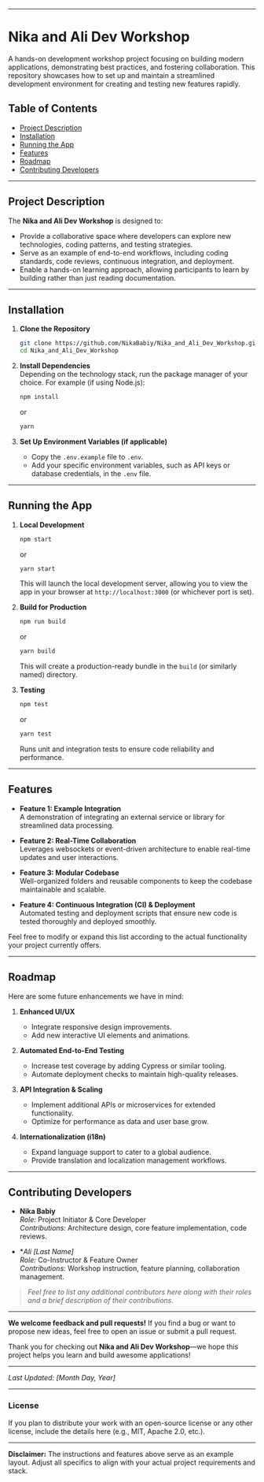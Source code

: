 
---

# Nika and Ali Dev Workshop

A hands-on development workshop project focusing on building modern applications, demonstrating best practices, and fostering collaboration. This repository showcases how to set up and maintain a streamlined development environment for creating and testing new features rapidly.

## Table of Contents
- [Project Description](#project-description)
- [Installation](#installation)
- [Running the App](#running-the-app)
- [Features](#features)
- [Roadmap](#roadmap)
- [Contributing Developers](#contributing-developers)

---

## Project Description

The **Nika and Ali Dev Workshop** is designed to:
- Provide a collaborative space where developers can explore new technologies, coding patterns, and testing strategies.
- Serve as an example of end-to-end workflows, including coding standards, code reviews, continuous integration, and deployment.
- Enable a hands-on learning approach, allowing participants to learn by building rather than just reading documentation.

---

## Installation

1. **Clone the Repository**  
   ```bash
   git clone https://github.com/NikaBabiy/Nika_and_Ali_Dev_Workshop.git
   cd Nika_and_Ali_Dev_Workshop
   ```

2. **Install Dependencies**  
   Depending on the technology stack, run the package manager of your choice. For example (if using Node.js):
   ```bash
   npm install
   ```
   or
   ```bash
   yarn
   ```

3. **Set Up Environment Variables (if applicable)**  
   - Copy the `.env.example` file to `.env`.
   - Add your specific environment variables, such as API keys or database credentials, in the `.env` file.

---

## Running the App

1. **Local Development**  
   ```bash
   npm start
   ```
   or
   ```bash
   yarn start
   ```
   This will launch the local development server, allowing you to view the app in your browser at `http://localhost:3000` (or whichever port is set).

2. **Build for Production**  
   ```bash
   npm run build
   ```
   or
   ```bash
   yarn build
   ```
   This will create a production-ready bundle in the `build` (or similarly named) directory. 

3. **Testing**  
   ```bash
   npm test
   ```
   or
   ```bash
   yarn test
   ```
   Runs unit and integration tests to ensure code reliability and performance.

---

## Features

- **Feature 1: Example Integration**  
  A demonstration of integrating an external service or library for streamlined data processing.

- **Feature 2: Real-Time Collaboration**  
  Leverages websockets or event-driven architecture to enable real-time updates and user interactions.

- **Feature 3: Modular Codebase**  
  Well-organized folders and reusable components to keep the codebase maintainable and scalable.

- **Feature 4: Continuous Integration (CI) & Deployment**  
  Automated testing and deployment scripts that ensure new code is tested thoroughly and deployed smoothly.

Feel free to modify or expand this list according to the actual functionality your project currently offers.

---

## Roadmap

Here are some future enhancements we have in mind:

1. **Enhanced UI/UX**  
   - Integrate responsive design improvements.  
   - Add new interactive UI elements and animations.

2. **Automated End-to-End Testing**  
   - Increase test coverage by adding Cypress or similar tooling.  
   - Automate deployment checks to maintain high-quality releases.

3. **API Integration & Scaling**  
   - Implement additional APIs or microservices for extended functionality.  
   - Optimize for performance as data and user base grow.

4. **Internationalization (i18n)**  
   - Expand language support to cater to a global audience.  
   - Provide translation and localization management workflows.

---

## Contributing Developers

- **Nika Babiy**  
  *Role:* Project Initiator & Core Developer  
  *Contributions:* Architecture design, core feature implementation, code reviews.  

- **Ali [Last Name]*  
  *Role:* Co-Instructor & Feature Owner  
  *Contributions:* Workshop instruction, feature planning, collaboration management.  

> *Feel free to list any additional contributors here along with their roles and a brief description of their contributions.*

---

**We welcome feedback and pull requests!** If you find a bug or want to propose new ideas, feel free to open an issue or submit a pull request. 

Thank you for checking out **Nika and Ali Dev Workshop**—we hope this project helps you learn and build awesome applications!

---

*Last Updated: [Month Day, Year]*

---

### License

If you plan to distribute your work with an open-source license or any other license, include the details here (e.g., MIT, Apache 2.0, etc.).

---

**Disclaimer:** The instructions and features above serve as an example layout. Adjust all specifics to align with your actual project requirements and stack.